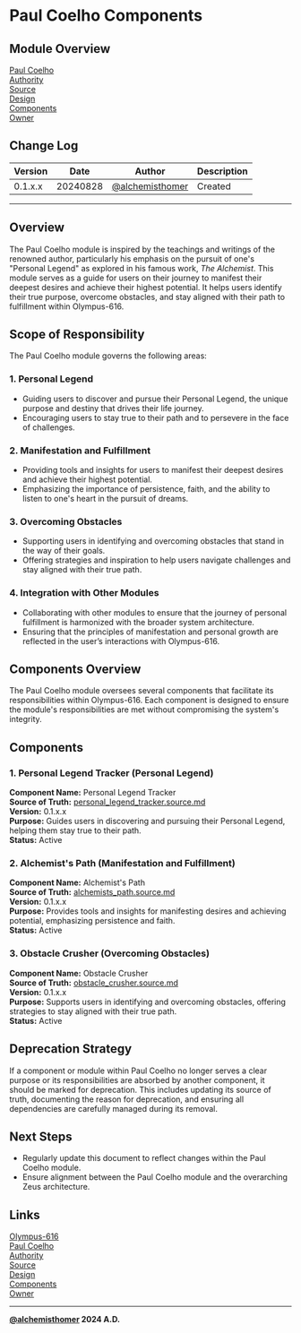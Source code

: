 # Paul Coelho Components

## Module Overview
[Paul Coelho](README.md)  
[Authority](../zeus/zeus.components.md)  
[Source](paul_coelho.source.md)  
[Design](paul_coelho.design.md)  
[Components](paul_coelho.components.md)  
[Owner](https://github.com/alchemisthomer)  

## Change Log

| Version   | Date       | Author                                                   | Description   |
|-----------|------------|----------------------------------------------------------|---------------|
| 0.1.x.x   | 20240828   | [@alchemisthomer](https://github.com/alchemisthomer)     | Created       

---

## Overview

The Paul Coelho module is inspired by the teachings and writings of the renowned author, particularly his emphasis on the pursuit of one's "Personal Legend" as explored in his famous work, *The Alchemist*. This module serves as a guide for users on their journey to manifest their deepest desires and achieve their highest potential. It helps users identify their true purpose, overcome obstacles, and stay aligned with their path to fulfillment within Olympus-616.

## Scope of Responsibility

The Paul Coelho module governs the following areas:

### 1. **Personal Legend**
   - Guiding users to discover and pursue their Personal Legend, the unique purpose and destiny that drives their life journey.
   - Encouraging users to stay true to their path and to persevere in the face of challenges.

### 2. **Manifestation and Fulfillment**
   - Providing tools and insights for users to manifest their deepest desires and achieve their highest potential.
   - Emphasizing the importance of persistence, faith, and the ability to listen to one's heart in the pursuit of dreams.

### 3. **Overcoming Obstacles**
   - Supporting users in identifying and overcoming obstacles that stand in the way of their goals.
   - Offering strategies and inspiration to help users navigate challenges and stay aligned with their true path.

### 4. **Integration with Other Modules**
   - Collaborating with other modules to ensure that the journey of personal fulfillment is harmonized with the broader system architecture.
   - Ensuring that the principles of manifestation and personal growth are reflected in the user’s interactions with Olympus-616.

## Components Overview

The Paul Coelho module oversees several components that facilitate its responsibilities within Olympus-616. Each component is designed to ensure the module's responsibilities are met without compromising the system's integrity.

## Components

### 1. Personal Legend Tracker (Personal Legend)
   **Component Name:** Personal Legend Tracker  
   **Source of Truth:** [personal_legend_tracker.source.md](../paul_coelho/personal_legend_tracker.source.md)  
   **Version:** 0.1.x.x  
   **Purpose:** Guides users in discovering and pursuing their Personal Legend, helping them stay true to their path.  
   **Status:** Active

### 2. Alchemist's Path (Manifestation and Fulfillment)
   **Component Name:** Alchemist's Path  
   **Source of Truth:** [alchemists_path.source.md](../paul_coelho/alchemists_path.source.md)  
   **Version:** 0.1.x.x  
   **Purpose:** Provides tools and insights for manifesting desires and achieving potential, emphasizing persistence and faith.  
   **Status:** Active

### 3. Obstacle Crusher (Overcoming Obstacles)
   **Component Name:** Obstacle Crusher  
   **Source of Truth:** [obstacle_crusher.source.md](../paul_coelho/obstacle_crusher.source.md)  
   **Version:** 0.1.x.x  
   **Purpose:** Supports users in identifying and overcoming obstacles, offering strategies to stay aligned with their true path.  
   **Status:** Active

## Deprecation Strategy

If a component or module within Paul Coelho no longer serves a clear purpose or its responsibilities are absorbed by another component, it should be marked for deprecation. This includes updating its source of truth, documenting the reason for deprecation, and ensuring all dependencies are carefully managed during its removal.

## Next Steps

- Regularly update this document to reflect changes within the Paul Coelho module.
- Ensure alignment between the Paul Coelho module and the overarching Zeus architecture.

## Links
[Olympus-616](../../README.md)  
[Paul Coelho](README.md)  
[Authority](https://github.com/alchemisthomer)  
[Source](paul_coelho.source.md)  
[Design](paul_coelho.design.md)  
[Components](paul_coelho.components.md)  
[Owner](https://github.com/alchemisthomer)
***
**[@alchemisthomer](https://github.com/alchemisthomer)
2024 A.D.**
